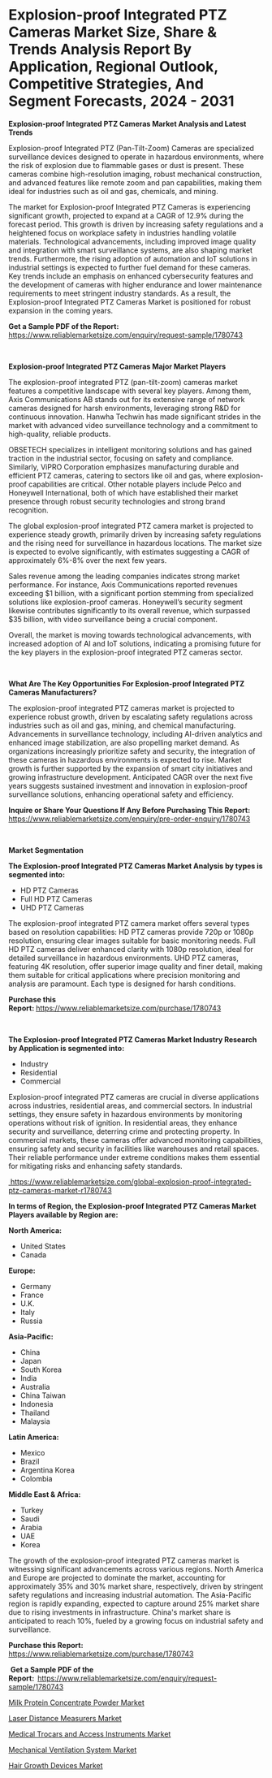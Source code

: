 <p><h1>Explosion-proof Integrated PTZ Cameras Market Size, Share & Trends Analysis Report By Application, Regional Outlook, Competitive Strategies, And Segment Forecasts, 2024 - 2031</h1></p><p><strong>Explosion-proof Integrated PTZ Cameras Market Analysis and Latest Trends</strong></p>
<p><p>Explosion-proof Integrated PTZ (Pan-Tilt-Zoom) Cameras are specialized surveillance devices designed to operate in hazardous environments, where the risk of explosion due to flammable gases or dust is present. These cameras combine high-resolution imaging, robust mechanical construction, and advanced features like remote zoom and pan capabilities, making them ideal for industries such as oil and gas, chemicals, and mining. </p><p>The market for Explosion-proof Integrated PTZ Cameras is experiencing significant growth, projected to expand at a CAGR of 12.9% during the forecast period. This growth is driven by increasing safety regulations and a heightened focus on workplace safety in industries handling volatile materials. Technological advancements, including improved image quality and integration with smart surveillance systems, are also shaping market trends. Furthermore, the rising adoption of automation and IoT solutions in industrial settings is expected to further fuel demand for these cameras. Key trends include an emphasis on enhanced cybersecurity features and the development of cameras with higher endurance and lower maintenance requirements to meet stringent industry standards. As a result, the Explosion-proof Integrated PTZ Cameras Market is positioned for robust expansion in the coming years.</p></p>
<p><strong>Get a Sample PDF of the Report:&nbsp;</strong> <a href="https://www.reliablemarketsize.com/enquiry/request-sample/1780743?utm_campaign=1180&utm_medium=2&utm_source=Github&utm_content=ia&utm_term=09102024&utm_id=explosion-proof-integrated-ptz-cameras">https://www.reliablemarketsize.com/enquiry/request-sample/1780743</a></p>
<p>&nbsp;</p>
<p><strong>Explosion-proof Integrated PTZ Cameras Major Market Players</strong></p>
<p><p>The explosion-proof integrated PTZ (pan-tilt-zoom) cameras market features a competitive landscape with several key players. Among them, Axis Communications AB stands out for its extensive range of network cameras designed for harsh environments, leveraging strong R&D for continuous innovation. Hanwha Techwin has made significant strides in the market with advanced video surveillance technology and a commitment to high-quality, reliable products.</p><p>OBSETECH specializes in intelligent monitoring solutions and has gained traction in the industrial sector, focusing on safety and compliance. Similarly, ViPRO Corporation emphasizes manufacturing durable and efficient PTZ cameras, catering to sectors like oil and gas, where explosion-proof capabilities are critical. Other notable players include Pelco and Honeywell International, both of which have established their market presence through robust security technologies and strong brand recognition.</p><p>The global explosion-proof integrated PTZ camera market is projected to experience steady growth, primarily driven by increasing safety regulations and the rising need for surveillance in hazardous locations. The market size is expected to evolve significantly, with estimates suggesting a CAGR of approximately 6%-8% over the next few years.</p><p>Sales revenue among the leading companies indicates strong market performance. For instance, Axis Communications reported revenues exceeding $1 billion, with a significant portion stemming from specialized solutions like explosion-proof cameras. Honeywell’s security segment likewise contributes significantly to its overall revenue, which surpassed $35 billion, with video surveillance being a crucial component.</p><p>Overall, the market is moving towards technological advancements, with increased adoption of AI and IoT solutions, indicating a promising future for the key players in the explosion-proof integrated PTZ cameras sector.</p></p>
<p>&nbsp;</p>
<p><strong>What Are The Key Opportunities For Explosion-proof Integrated PTZ Cameras Manufacturers?</strong></p>
<p><p>The explosion-proof integrated PTZ cameras market is projected to experience robust growth, driven by escalating safety regulations across industries such as oil and gas, mining, and chemical manufacturing. Advancements in surveillance technology, including AI-driven analytics and enhanced image stabilization, are also propelling market demand. As organizations increasingly prioritize safety and security, the integration of these cameras in hazardous environments is expected to rise. Market growth is further supported by the expansion of smart city initiatives and growing infrastructure development. Anticipated CAGR over the next five years suggests sustained investment and innovation in explosion-proof surveillance solutions, enhancing operational safety and efficiency.</p></p>
<p><strong>Inquire or Share Your Questions If Any Before Purchasing This Report:</strong> <a href="https://www.reliablemarketsize.com/enquiry/pre-order-enquiry/1780743?utm_campaign=1180&utm_medium=2&utm_source=Github&utm_content=ia&utm_term=09102024&utm_id=explosion-proof-integrated-ptz-cameras">https://www.reliablemarketsize.com/enquiry/pre-order-enquiry/1780743</a></p>
<p>&nbsp;</p>
<p><strong>Market Segmentation</strong></p>
<p><strong>The Explosion-proof Integrated PTZ Cameras Market Analysis by types is segmented into:</strong></p>
<p><ul><li>HD PTZ Cameras</li><li>Full HD PTZ Cameras</li><li>UHD PTZ Cameras</li></ul></p>
<p><p>The explosion-proof integrated PTZ camera market offers several types based on resolution capabilities: HD PTZ cameras provide 720p or 1080p resolution, ensuring clear images suitable for basic monitoring needs. Full HD PTZ cameras deliver enhanced clarity with 1080p resolution, ideal for detailed surveillance in hazardous environments. UHD PTZ cameras, featuring 4K resolution, offer superior image quality and finer detail, making them suitable for critical applications where precision monitoring and analysis are paramount. Each type is designed for harsh conditions.</p></p>
<p><strong>Purchase this Report:&nbsp;</strong><a href="https://www.reliablemarketsize.com/purchase/1780743?utm_campaign=1180&utm_medium=2&utm_source=Github&utm_content=ia&utm_term=09102024&utm_id=explosion-proof-integrated-ptz-cameras">https://www.reliablemarketsize.com/purchase/1780743</a></p>
<p>&nbsp;</p>
<p><strong>The Explosion-proof Integrated PTZ Cameras Market Industry Research by Application is segmented into:</strong></p>
<p><ul><li>Industry</li><li>Residential</li><li>Commercial</li></ul></p>
<p><p>Explosion-proof integrated PTZ cameras are crucial in diverse applications across industries, residential areas, and commercial sectors. In industrial settings, they ensure safety in hazardous environments by monitoring operations without risk of ignition. In residential areas, they enhance security and surveillance, deterring crime and protecting property. In commercial markets, these cameras offer advanced monitoring capabilities, ensuring safety and security in facilities like warehouses and retail spaces. Their reliable performance under extreme conditions makes them essential for mitigating risks and enhancing safety standards.</p></p>
<p><a href="https://www.reliablemarketsize.com/global-explosion-proof-integrated-ptz-cameras-market-r1780743?utm_campaign=1180&utm_medium=2&utm_source=Github&utm_content=ia&utm_term=09102024&utm_id=explosion-proof-integrated-ptz-cameras">&nbsp;https://www.reliablemarketsize.com/global-explosion-proof-integrated-ptz-cameras-market-r1780743</a></p>
<p><strong>In terms of Region, the Explosion-proof Integrated PTZ Cameras Market Players available by Region are:</strong></p>
<p>
    <p> <strong> North America: </strong>
        <ul>
            <li>United States</li>
            <li>Canada</li>
        </ul>
        </p> 
    <p> <strong> Europe: </strong>
        <ul>
            <li>Germany</li>
            <li>France</li>
            <li>U.K.</li>
            <li>Italy</li>
            <li>Russia</li>
        </ul>
        </p> 
    <p> <strong> Asia-Pacific: </strong>
        <ul>
            <li>China</li>
            <li>Japan</li>
            <li>South Korea</li>
            <li>India</li>
            <li>Australia</li>
            <li>China Taiwan</li>
            <li>Indonesia</li>
            <li>Thailand</li>
            <li>Malaysia</li>
        </ul>
        </p> 
    <p> <strong> Latin America: </strong>
        <ul>
            <li>Mexico</li>
            <li>Brazil</li>
            <li>Argentina Korea</li>
            <li>Colombia</li>
        </ul>
        </p> 
    <p> <strong> Middle East & Africa: </strong>
        <ul>
            <li>Turkey</li>
            <li>Saudi</li>
            <li>Arabia</li>
            <li>UAE</li>
            <li>Korea</li>
        </ul>
    </p>
    </p>
<p><p>The growth of the explosion-proof integrated PTZ cameras market is witnessing significant advancements across various regions. North America and Europe are projected to dominate the market, accounting for approximately 35% and 30% market share, respectively, driven by stringent safety regulations and increasing industrial automation. The Asia-Pacific region is rapidly expanding, expected to capture around 25% market share due to rising investments in infrastructure. China's market share is anticipated to reach 10%, fueled by a growing focus on industrial safety and surveillance.</p></p>
<p><strong>Purchase this Report: </strong><a href="https://www.reliablemarketsize.com/purchase/1780743?utm_campaign=1180&utm_medium=2&utm_source=Github&utm_content=ia&utm_term=09102024&utm_id=explosion-proof-integrated-ptz-cameras">https://www.reliablemarketsize.com/purchase/1780743</a></p>
<p>&nbsp;<strong>Get a Sample PDF of the Report:&nbsp;&nbsp;</strong><a href="https://www.reliablemarketsize.com/enquiry/request-sample/1780743?utm_campaign=1180&utm_medium=2&utm_source=Github&utm_content=ia&utm_term=09102024&utm_id=explosion-proof-integrated-ptz-cameras">https://www.reliablemarketsize.com/enquiry/request-sample/1780743</a></p>
<p><strong></strong></p>
<p><p><a href="https://www.linkedin.com/pulse/comprehensive-report-milk-protein-concentrate-powder-market-type-gotrf?utm_campaign=1180&utm_medium=2&utm_source=Github&utm_content=ia&utm_term=09102024&utm_id=explosion-proof-integrated-ptz-cameras">Milk Protein Concentrate Powder Market</a></p><p><a href="https://www.linkedin.com/pulse/laser-distance-measurers-market-investigation-industry-nb5xf?utm_campaign=1180&utm_medium=2&utm_source=Github&utm_content=ia&utm_term=09102024&utm_id=explosion-proof-integrated-ptz-cameras">Laser Distance Measurers Market</a></p><p><a href="https://github.com/ashelyluciehz/Market-Research-Report-List-1/blob/main/medical-trocars-and-access-instruments-market.md?utm_campaign=1180&utm_medium=2&utm_source=Github&utm_content=ia&utm_term=09102024&utm_id=explosion-proof-integrated-ptz-cameras">Medical Trocars and Access Instruments Market</a></p><p><a href="https://github.com/rovj3gerson/Market-Research-Report-List-1/blob/main/mechanical-ventilation-system-market.md?utm_campaign=1180&utm_medium=2&utm_source=Github&utm_content=ia&utm_term=09102024&utm_id=explosion-proof-integrated-ptz-cameras">Mechanical Ventilation System Market</a></p><p><a href="https://www.linkedin.com/pulse/hair-growth-devices-market-consolidation-impact-structure-2024-2031-pm16c?utm_campaign=1180&utm_medium=2&utm_source=Github&utm_content=ia&utm_term=09102024&utm_id=explosion-proof-integrated-ptz-cameras">Hair Growth Devices Market</a></p></p>